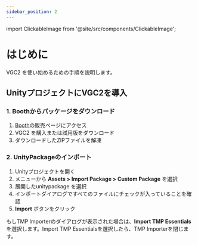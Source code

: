 ```yaml
---
sidebar_position: 2
---
```


import ClickableImage from '@site/src/components/ClickableImage';

# はじめに

VGC2 を使い始めるための手順を説明します。

## UnityプロジェクトにVGC2を導入

### 1. Boothからパッケージをダウンロード

1. [Booth](https://nmxi.booth.pm/)の販売ページにアクセス
2. VGC2 を購入または試用版をダウンロード
3. ダウンロードしたZIPファイルを解凍

### 2. UnityPackageのインポート

1. Unityプロジェクトを開く
2. メニューから **Assets > Import Package > Custom Package** を選択
3. 展開したunitypackage を選択
4. インポートダイアログですべてのファイルにチェックが入っていることを確認
5. **Import** ボタンをクリック

<ClickableImage src="/img/getting-started--package-import.png" alt="UnityPackageのインポート" />

もしTMP Importerのダイアログが表示された場合は、**Import TMP Essentials** を選択します。Import TMP Essentialsを選択したら、TMP Importerを閉じます。

<ClickableImage src="/img/getting-started--tmp-importer.png" alt="TMP Importerダイアログ" />

